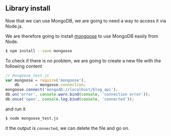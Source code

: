 ## Library install

Now that we can use MongoDB, we are going to need a way
to access it via Node.js.

We are therefore going to install [mongoose](http://mongoosejs.com/index.html) to use MongoDB easily from Node.

```sh
$ npm install --save mongoose
```

To check if there is no problem, we are going to create a new file with the following content

```javascript
// mongoose_test.js
var mongoose = require('mongoose'),
    db       = mongoose.connection;
mongoose.connect('mongodb://localhost/blog_api');
db.on('error', console.warn.bind(console, 'connection error'));
db.once('open', console.log.bind(console, 'connected'));
```

and run it

```sh
$ node mongoose_test.js
```

it the output is `connected`, we can delete the file and go on.
